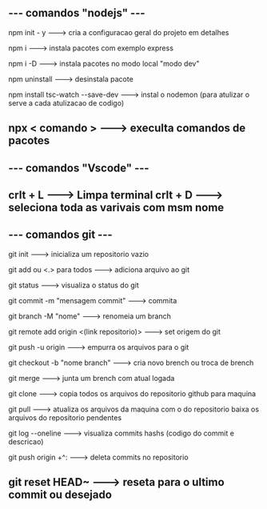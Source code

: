 --- comandos "nodejs" ---
--------------------------------------------------------------------------------------------------
npm init - y                        --->    cria a configuracao geral do projeto em detalhes

npm i <express>                     --->    instala pacotes com exemplo express

npm i <typescript> -D               --->    instala pacotes no modo local "modo dev"

npm uninstall <typescript>          --->    desinstala pacote

npm install tsc-watch --save-dev    --->    instal o nodemon (para atulizar o serve a cada atulizacao de codigo)

npx < comando >                       --->    execulta comandos de pacotes
------------------------------------------------------------------------------------------------

--- comandos "Vscode" ---
------------------------------------------------------
crlt + L    --->    Limpa terminal
crlt + D    --->    seleciona toda as varivais com msm nome 
------------------------------------------------------

--- comandos git ---
--------------------------------------------------------------------------------------------------------
git init                                    --->    inicializa um repositorio vazio

git add ou <.> para todos                   --->    adiciona arquivo ao git

git status                                  --->    visualiza o status do git

git commit -m "mensagem commit"             --->    commita

git branch -M "nome"                        --->    renomeia um branch

git remote add origin <(link repositorio)>  --->    set origem do git

git push -u origin                          --->    empurra os arquivos para o git

git checkout -b "nome branch"               --->    cria novo brench ou troca de brench

git merge                                   --->    junta um brench com atual logada

git clone                                   --->    copia todos os arquivos do repositorio github para maquina

git pull                                    --->    atualiza os arquivos da maquina com o do repositorio baixa os arquivos do repositorio pendentes

git log --oneline                           --->    visualiza commits hashs (codigo do commit e descricao)

git push origin +^:                         --->    deleta commits no repositorio

git reset HEAD~                             --->    reseta para o ultimo commit ou desejado
---------------------------------------------------------------------------------------------------------